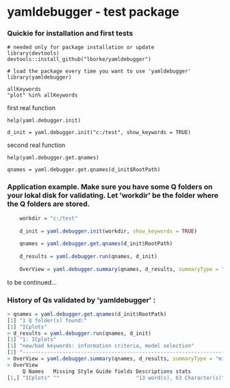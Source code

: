 # yamldebugger - test package

### Quickie for installation and first tests

	# needed only for package installation or update
	library(devtools)
	devtools::install_github("lborke/yamldebugger")
	
	# load the package every time you want to use 'yamldebugger'
	library(yamldebugger)
	
	allKeywords
	"plot" %in% allKeywords
	
	
first real function

	help(yaml.debugger.init)
	
	d_init = yaml.debugger.init("c:/test", show_keywords = TRUE)

second real function	

	help(yaml.debugger.get.qnames)
	
	qnames = yaml.debugger.get.qnames(d_init$RootPath)
	

### Application example. Make sure you have some Q folders on your lokal disk for validating. Let 'workdir' be the folder where the Q folders are stored.

```r
	workdir = "c:/test"
	
	d_init = yaml.debugger.init(workdir, show_keywords = TRUE)
	
	qnames = yaml.debugger.get.qnames(d_init$RootPath)
	
	d_results = yaml.debugger.run(qnames, d_init)
	
	OverView = yaml.debugger.summary(qnames, d_results, summaryType = "mini")
```

to be continued...


### History of Qs validated by 'yamldebugger' :

```r
> qnames = yaml.debugger.get.qnames(d_init$RootPath)
[1] "1 Q folder(s) found:"
[1] "ICplots"
> d_results = yaml.debugger.run(qnames, d_init)
[1] "1: ICplots"
[1] "new/bad keywords: information criteria, model selection"
[1] "--------------------------------------------------------------------"
> OverView = yaml.debugger.summary(qnames, d_results, summaryType = "mini")
> OverView
     Q Names   Missing Style Guide fields Descriptions stats            Keywords stats            
[1,] "ICplots" ""                         "13 word(s), 63 Character(s)" "5: 3 (standard), 2 (new)"
```